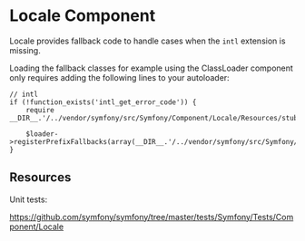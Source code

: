 Locale Component
================

Locale provides fallback code to handle cases when the ``intl`` extension is
missing.

Loading the fallback classes for example using the ClassLoader component only
requires adding the following lines to your autoloader:

    // intl
    if (!function_exists('intl_get_error_code')) {
        require __DIR__.'/../vendor/symfony/src/Symfony/Component/Locale/Resources/stubs/functions.php';

        $loader->registerPrefixFallbacks(array(__DIR__.'/../vendor/symfony/src/Symfony/Component/Locale/Resources/stubs'));
    }

Resources
---------

Unit tests:

https://github.com/symfony/symfony/tree/master/tests/Symfony/Tests/Component/Locale
